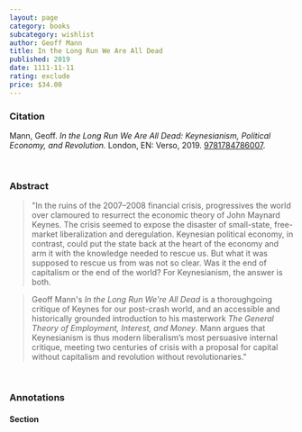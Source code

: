 ```yaml
---
layout: page
category: books
subcategory: wishlist
author: Geoff Mann
title: In the Long Run We Are All Dead
published: 2019
date: 1111-11-11
rating: exclude
price: $34.00
---
```


### Citation

Mann, Geoff. *In the Long Run We Are All Dead: Keynesianism, Political Economy, and Revolution.* London, EN: Verso, 2019. [9781784786007](https://www.versobooks.com/en-ca/products/243-in-the-long-run-we-are-all-dead).

<br>

### Abstract

> "In the ruins of the 2007–2008 financial crisis, progressives the world over clamoured to resurrect the economic theory of John Maynard Keynes. The crisis seemed to expose the disaster of small-state, free-market liberalization and deregulation. Keynesian political economy, in contrast, could put the state back at the heart of the economy and arm it with the knowledge needed to rescue us. But what it was supposed to rescue us from was not so clear. Was it the end of capitalism or the end of the world? For Keynesianism, the answer is both.

> Geoff Mann's *In the Long Run We're All Dead* is a thoroughgoing critique of Keynes for our post-crash world, and an accessible and historically grounded introduction to his masterwork *The General Theory of Employment, Interest, and Money*. Mann argues that Keynesianism is thus modern liberalism’s most persuasive internal critique, meeting two centuries of crisis with a proposal for capital without capitalism and revolution without revolutionaries."

<br>

### Annotations

#### Section

<br>
